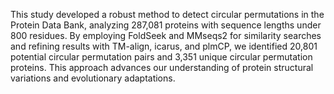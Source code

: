 This study developed a robust method to detect circular permutations in the Protein Data Bank, 
analyzing 287,081 proteins with sequence lengths under 800 residues. By employing FoldSeek and MMseqs2 
for similarity searches and refining results with TM-align, icarus, and plmCP, we identified 20,801 potential
circular permutation pairs and 3,351 unique circular permutation proteins. This approach advances our understanding
of protein structural variations and evolutionary adaptations.
